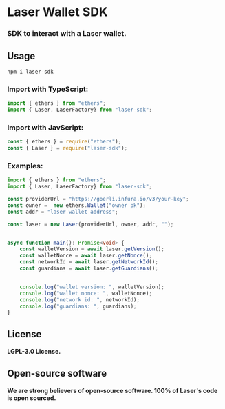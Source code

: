 # Laser Wallet SDK

### SDK to interact with a Laser wallet.

## Usage

```
npm i laser-sdk
```

### Import with TypeScript:
```ts
import { ethers } from "ethers";
import { Laser, LaserFactory} from "laser-sdk";
```

### Import with JavScript:
```js
const { ethers } = require("ethers");
const { Laser } = require("laser-sdk");
```

### Examples:
```ts
import { ethers } from "ethers";
import { Laser, LaserFactory} from "laser-sdk";

const providerUrl = "https://goerli.infura.io/v3/your-key";
const owner =  new ethers.Wallet("owner pk");
const addr = "laser wallet address";

const laser = new Laser(providerUrl, owner, addr, "");


async function main(): Promise<void> {
    const walletVersion = await laser.getVersion();
    const walletNonce = await laser.getNonce();
    const networkId = await laser.getNetworkId();
    const guardians = await laser.getGuardians();


    console.log("wallet version: ", walletVersion);
    console.log("wallet nonce: ", walletNonce);
    console.log("network id: ", networkId);
    console.log("guardians: ", guardians);
}
```


## License

#### LGPL-3.0 License.

## Open-source software

#### We are strong believers of open-source software. 100% of Laser's code is open sourced.
